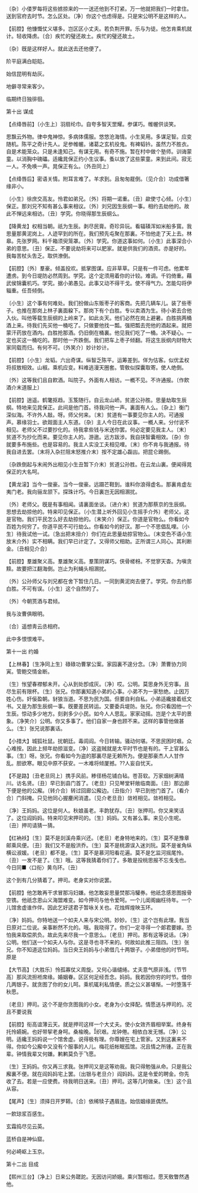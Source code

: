 <!-- { "loadSidebar": true } -->
〔杂〕小偻罗每将这些掳掠来的一一送还他到不打紧。万一他就把我们一时拿住。送到官府去时节。怎么区处。〔净〕你这个也虑得是。只是宋公明不是这样的人。 

【前腔】他慷慨仗义堪多。岂区区小丈夫。若负荆开罪。乐与为徒。他怎肯乘机就计。轻收降虏。〔合〕疾忙的璧还故土。疾忙的璧还故土。

〔杂〕旣是这样好人。就此送去还他便了。 

阶平庭满白皑皑。



始信昆明有劫灰。

地僻寻常来客少。



临期终日独徘徊。 

第十出
谋成

【点绛唇前】〔小生上〕羽扇纶巾。自夸多智天罡耀。参谋巧。帷幄供谈笑。

思飘云外物。律中鬼神惊。多病体儒服。悠悠沧海情。小生吴用。多谋足智。应变随机。陈平之奇计先人。足参帷幄。诸葛之玄机役鬼。有裨韬钤。虽然力不胜衣。自是术能笼众。只是未逢知己。有谋无用。有奇不施。暂在村中做个塾师。训诲蒙童。以消胸中磈礧。适纔晁保正约小生议事。蚤以放了这些蒙童。来到此间。寂无一人。不免唤一声。晁保正有么。〔外丑同上〕 

【点绛唇后】密语关情。附耳言难了。羊求到。且匆匆屣倒。〔见介合〕功成借箸缘非小。

〔小生〕徐庶交高友。怜君如弟兄。〔外〕将期一诺重。〔丑〕歘使寸心倾。〔小生〕保正。那刘兄不知有甚么事来相议。〔外〕刘兄因生辰纲一事。相约去劫他的。故此不惮远来相访。〔丑〕学究。你晓得那生辰纲么。 

【降黄龙】权相当朝。祇为生辰。剥尽民膏。奇珍异玩。看辐辏浑如米船多寳。我思量那黄泥岗上。人迹罕到的所在。我们预先屯聚在那裏。不怕他走了天上去。林皋。先张罗网。料千箱须臾笼罩。〔外〕学究。你道这事如何。〔小生〕此事深合小弟的意思。〔丑〕保正。不要说劫将来可以肥家。就是供我们的酒资。亦是好的。我每苦杖头吿乏。取供潦倒。

【前腔】〔外〕羣豪。倾盖投欢。抵掌图谋。应非草草。只是有一件可虑。他累年遭虏。到今日堤防必然周到。学究。这个定须用着你的计较。难调。千钧倚重。藉武侯锦囊机巧。学究。据小弟愚见。此事又动不得干戈。使不得气力。怎能勾将伊辎重。任吾倾倒。

〔小生〕这个事有何难处。我们扮做山东贩枣子的客商。先把几辆车儿。装了些枣子。也推在那岗上林子裏面躱下。那岗下有个白胜。专以卖酒为生。待小弟去合他入伙。叫他等载生辰纲的上岭来了。如此炎天。他们必然在岗上避暑。白胜挑两桶酒上来。待我们先买他一桶吃了。只做要他找一瓢。强把瓢去兜他的酒起来。就把蒙汗药放在酒内。白胜抢那酒。仍旧倒在桶裏。他见我们吃了一桶。决不疑心。一定也买这一桶吃的。那时他一齐跌倒。我们把车上枣子倾翻。将这生辰纲内财物大家同载而归。有何不可。〔外笑介〕妙计妙计。 

【前腔】〔小生〕龙韬。六出奇谋。纵智乏陈平。运筹差到。佯为估客。似优孟权将叔敖相效。山椒。乘机应变。料难逃漫天圈套。管敎似探囊取寄。使人绝倒。

〔外〕这等我们且自飮酒。叫院子。外面有人相访。一槪不见。不许通报。〔作飮酒介末道服上〕 

【前腔】逍遥。鹤氅抠趋。玉笈随行。自云龙山峤。贫道公孙胜。思量劫取生辰纲。特地来见晁保正。此间是他门首。待我问他一声。裏面有人么。〔杂上〕衡门深似海。不许外人敲。呀。师父何来。〔末〕贫道有一事要见你主人的。可通报声。慕缘羽士。欲觌面主人东道。〔杂〕主人今日在此议事。一槪人来。分付说不相见。老师父不过要抄化的。待我拿些钱与米送你罢。何必定要见我主人。〔末〕贫道不为抄化而来。要见你主人的。游遨。远方跋涉。我自挟智囊相效。〔杂〕你就要多布施些。也是容易的。我主人实没工夫相见哩。〔末〕你不肯与我通报。待我自进去罢。〔末将入杂拦阻末怒推介末〕按不定雄心磊凷。把昆仑踢倒。

〔杂跌倒起与末闹外出相见小生丑暂下介末〕贫道公孙胜。在云龙山裏。便闻得晁保正的大名呵。 

【黄龙滚】当今一俊豪。当今一俊豪。远蹑芒鞋到。谁料你浪得虚名。那裏肯虚左夷门老。我向骊龙颔下。探珠计巧。今日裏岂无因相溷扰。

〔外〕老师父。旣是有事相闻。请裏面坐谈。〔进介末〕贫道为那蔡京的生辰纲。思想去劫掠他的。特来叩见保正。〔小生潜上听外回见小生摇手介外〕老师父。这是官物。我们平民怎么好去劫掠他的。〔末笑介〕保正。你道是官物么。你看如今百姓为何穷了。你道平民不可行劫么。你看如今的好汉。那一个不思倡乱哩。〔小生〕待我试他一试。〔急出把末扭介〕你们在此思量劫掠官物么。〔末变色不语小生放末介外〕实不相瞒。我们早已计定了。又得师父相助。正所谓三人同心。其利断金。〔丑相见介合〕 

【前腔】羣雄聚义高。羣雄聚义高。羣策阴谋巧。侠骨槎枒。不觉寥天杳。为嗔贪黩。故要把江翻海倒。岂止为利蝇头相溷扰。

〔外〕公孙师父与刘兄都在舍下暂住几日。一同到黄泥岗去便了。学究。你去约那白胜。不可有误。〔小生〕这个自然的了。 

〔外〕今朝贳酒与君倾。



我与汝曹俱眼明。

〔合〕遥想靑云丞相府。



此中多恨恨难平。 

第十一出
约婚

【上林春】〔生净同上生〕碌碌功曹掌公案。家园裏不遑分念。〔净〕萧曹协力同寅。管鲍交情金断。

〔生〕怅望春襟郁未开。心从到处卽成灰。〔净〕哎。公明。莫思身外无穷事。且尽生前有限杯。〔生〕张兄。你那裏知道小弟的心事。小弟不为一家愁绝。止因万姓心伤。奸佞盈朝。豺狼当道。不思为民为国。但要自利自私。小弟适纔接着纸文书。又是为那生辰纲一事。旣要差民转运。又要委兵堤防。张兄。你只看因他一个生辰。惊动多少地方。刻剥多少小民。如今人人思乱。家家动摇。岂是个太平的景象。〔净笑介〕公明。你又多事了。他们自家一身也顾不来。这样的事管他做甚么。〔生〕张兄说那裏话。 

【小措大】城狐社鼠。扰朝廷。毒闾阎。今日转输。骚动何堪。不思民困时艰。众心难按。因此上频年劫掠滋变。〔净〕这盗贼就是太平时节也是有的。干上官甚么事。〔生〕呀。张兄。你看如今为盗的那裏尽是无赖所为。便是那豪杰人人甘作乱。胆欲寒。眼见中原不获安。一木难将倾厦撼。??人妄自忧天。

【不是路】〔丑老旦同上〕携手风前。糁径杨花铺白毡。苍苔软。万家烟树满晴川。访名贤。〔丑〕早已到县门首了。〔老旦〕只见琴堂轩敞临南面。〔丑〕那边廊下便是他的公廨。〔转介合〕转过回廊公廨边。〔丑指介〕早已到他门首了。〔看介合〕门斜掩。只见他同心握麈闲消遣。〔见介老旦丑〕敛袵相见。敛袵相见。

〔净〕王妈妈。这位是何人。秋娘虽老。丰韵犹存。〔丑〕张押司。你又来笑话了。这位阎妈妈。特来叩见宋押司的。〔生〕妈妈。又有甚么事。来见小生呢。〔丑〕押司请猜一猜。 

【红衲袄】〔生〕莫不是剡溪舟乘兴还。〔老旦〕老身特地来的。〔生〕莫不是豫章邮乘风便。〔丑〕我们又不是殷洪乔。〔生〕莫不是桃源误入迷刘阮。莫不是雀角纵横讼淑媛。〔老旦〕都不是。〔生〕莫不是慕河阳看花遍。莫不是乞监河摇尾怜。〔丑〕一发不是了。〔生〕哦。这等我猜着你们了。多敢是投桃思报不忘戋戋也。今日同■〈口衔〉黄鸟环。〔丑〕 

这个到有几分猜着了。押司。老身实对你说罢。 

【前腔】他怎敢再干求冒那冯妇嫌。他怎敢妄思量焚那冯驩券。他祇念感恩图报骨空镌。他祇念恩山义海盟难变。如今押司与他令爱呵。一个儿闺阁幽枉待年。一个儿馆舍虚谁作伴。因此乞好逑君子暂咏关关也。花烛辉煌映玉环。

〔净〕妈妈。你特地送一个如夫人来与宋公明。妙妙。〔生〕这个岂有此理。我当日原对二位说。亲事断然不允的。哦。我晓得了。你们一定寻得一个郞君要嫁。恐怕我来取偿夙负。故此先来尽我一个意思么。〔老旦〕押司。那有这等说话。〔净〕公明。他们送一个如夫人与你。这是寻也寻不来的。何故如此推三阻四。〔生〕张兄。你不知道这位妈妈。当日央王妈妈与小弟借几十两银子。小弟借他的时节呵。原是 

【大节高】〔大胜乐〕怜孤寡仗义周旋。又何心谐缱绻。丈夫意气原非浅。〔节节高〕那风流担袵席缘。婚姻眷。区区何足经吾念。妈妈。我若因你穷的时节。借你几两银子。就贪图了你的女儿呵。乘机辄利私情便。质之公义甚堪惭。一时堕落千秋愿。

〔老旦〕押司。这个不是你贪图我的小女。老身为小女择配。情愿送与押司的。况且不要说我 

【前腔】衔高谊薄云天。就是押司这样一个大丈夫。使小女效齐眉相举案。终身有托怜嬿婉。也好带挈老身呵。桑楡晚。织艰。龙钟倦。相依白发无憾。〔净〕公明。适纔王妈妈说一个馆舍虚。说得极有理。你尊嫂在宅上管家。又到这裏来不得。你如今公廨中又没有个服事的人儿。梅花纸帐眠孤馆。况且情之所锺。正在我辈。钟情我辈又何嫌。鹣鹣莫负于飞愿。

〔生〕王妈妈。你又再三求我。张押司又是这等劝我。我只得勉强从命。只是我公廨裏不便。就在阎妈妈宅上罢。〔出银与老旦介〕阎妈妈。这是令爱的聘金。你先收了去。若是一应使费。待我明日送来。〔丑〕押司。这等几时做亲。〔生〕这个且从容。 

【尾声】〔生〕须择日开罗鞯。〔合〕依稀犊子遇眉连。始信姻缘匪偶然。

一飮琼浆百感生。



玄霜捣尽见云英。

蓝桥自是神仙窟。



何必崎岖上玉京。 

第十二出
目成

【熙州三台】〔净上〕日来公务蹉跎。无因访问娇娥。乘兴暂相过。愿天敎瞥然遇他。

